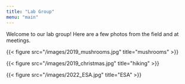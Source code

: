 ```yaml
---
title: "Lab Group"
menu: "main"
---
```


Welcome to our lab group! Here are a few photos from the field and at meetings.

{{< figure src="/images/2019_mushrooms.jpg" title="mushrooms" >}}

{{< figure src="/images/2019_christmas.jpg" title="hiking" >}}

{{< figure src="/images/2022_ESA.jpg" title="ESA" >}}